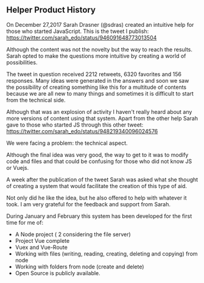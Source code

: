 ##  Helper Product History

On December 27,2017 Sarah Drasner (@sdras) created an intuitive help for those who started JavaScript. This is the tweet I publish: https://twitter.com/sarah_edo/status/946091648773013504

Although the content was not the novelty but the way to reach the results. Sarah opted to make the questions more intuitive by creating a world of possibilities.

The tweet in question received 2212 retweets, 6320 favorites and 156 responses. Many ideas were generated in the answers and soon we saw the possibility of creating something like this for a multitude of contents because we are all new to many things and sometimes it is difficult to start from the technical side.

Although that was an explosion of activity I haven't really heard about any more versions of content using that system. Apart from the other help Sarah gave to those who started JS through this other tweet: https://twitter.com/sarah_edo/status/948219340096024576

We were facing a problem: the technical aspect.

Although the final idea was very good, the way to get to it was to modify code and files and that could be confusing for those who did not know JS or Vuejs.

A week after the publication of the tweet Sarah was asked what she thought of creating a system that would facilitate the creation of this type of aid.

Not only did he like the idea, but he also offered to help with whatever it took. I am very grateful for the feedback and support from Sarah.

During January and February this system has been developed for the first time for me of:

* A Node project ( 2 considering the file server)
* Project Vue complete
* Vuex and Vue-Route
* Working with files (writing, reading, creating, deleting and copying) from node
* Working with folders from node (create and delete)
* Open Source is publicly available.